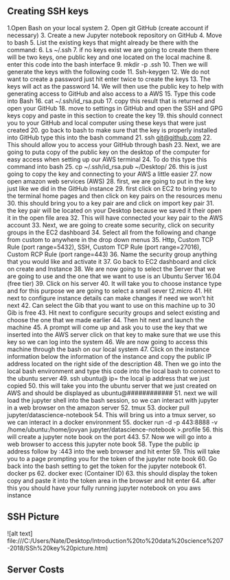## Creating SSH keys 
1.Open Bash on your local system
2.	Open git GitHub (create account if necessary) 
3.	Create a new Jupyter notebook repository on GitHub
4.	Move to bash 
5.	List the existing keys that might already be there with the command:
6.	Ls ~/.ssh
7.	if no keys exist we are going to create them there will be two keys, one public key and one located on the local machine
8.	enter this code into the bash interface
9.  mkdir -p .ssh
10.	Then we will generate the keys with the following code 
11.	Ssh-keygen
12.	We do not want to create a password just hit enter twice to create the keys
13.	The keys will act as the password
14.	We will then use the public key to help with generating access to GitHub and also access to a AWS 
15.	Type this code into Bash
16. cat ~/.ssh/id_rsa.pub
17.	copy this result that is returned and open your GitHub 
18.	move to settings in GitHub and open the SSH and GPG keys copy and paste in this section to create the key
19.	this should connect you to your GitHub and local computer using these keys that were just created
20.	go back to bash to make sure that the key is properly installed into GitHub type this into the bash command
21.	ssh git@github.com
22.	This should allow you to access your GitHub through  bash 
23.	Next, we are going to puta copy of the public key on the desktop of the computer for easy access when setting up our AWS terminal
24.	To do this type this command into bash
25.	cp ~/.ssh/id_rsa.pub ~/Desktop/
26.	this is just going to copy the key and connecting to your AWS a little easier
27.	now open amazon web services (AWS)
28.	first, we are going to put in the key just like we did in the GitHub instance
29.	first click on EC2 to bring you to the terminal home pages and then click on key pairs on the resources menu
30.	this should bring you to a key pair are and click on import key pair 
31.	the key pair will be located on your Desktop because we saved it their open it in the open file area
32.	This will have connected your key pair to the AWS account
33.	Next, we are going to create some security, click on security groups in the EC2 dashboard
34.	Select all from the following and change from custom to anywhere  in the drop down menus
35.	Http, Custom TCP Rule (port range=5432), SSH, Custom TCP Rule (port range=27016), Custom RCP Rule (port range=443)
36.	Name the security group anything that you would like and activate it
37.	Go back to EC2 dashboard and click on create and Instance 
38.	We are now going to select the Server that we are going to use and the one that we want to use is an Ubuntu Server 16.04 (free tier) 
39.	Click on his server
40.	It will take you to choose instance type and for this purpose we are going to select a small sever t2.micro
41.	Hit next to configure instance details can make changes if need we won’t hit next
42.	Can select the Gib that you want to use on this machine up to 30 Gib is free 
43.	Hit next to configure security groups and select existing and choose the one that we made earlier
44.	Then hit next and launch the machine 
45.	A prompt will come up and ask you to use the key that we inserted into the AWS server click on that key to make sure that we use this key so we can log into the system
46.	We are now going to access this machine through the bash on our local system
47.	Click on the instance information below the information of the instance and copy the public IP address located on the right side of the description
48.	 Then we go into the local bash environment and type this code into the local bash to connect to the ubuntu server 
49.	ssh ubuntu@ <ip> ip= the local ip address that we just copied
50.	this will take you into the ubuntu server that we just created on AWS and should be displayed as ubuntu@############
51.	next we will load the jupyter shell into the bash session, so we can interact with jupyter in a web browser on the amazon server
52.	tmux 
53.	docker pull jupyter/datascience-notebook
54.	This will bring us into a tmux server, so we can interact in a docker environment
55.	docker run -d -p 443:8888 -v /home/ubuntu:/home/jovyan jupyter/datascience-notebook >.profile
56.	this will create a jupyter note book on the port 443. 
57.	Now we will go into a web browser to access this jupyter note book 
58.	Type the public ip address follow by :443 into the web browser and hit enter
59.	This will take you to a page prompting you for the token of the jupyter note book
60.	Go back into the bash setting to get the token for the jupyter notebook
61.	docker ps 
62.	docker exec (Container ID)
63.	this should display the token copy and paste it into the token area in the browser and hit enter
64.	after this you should have your fully running jupyter notebook on you aws instance

## SSH Picture
![alt text] file:///C:/Users/Nate/Desktop/Introduction%20to%20data%20science%207-2018/SSh%20key%20picture.htm)

## Server Costs
